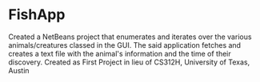 # FishApp
Created a NetBeans project that enumerates and iterates over the various animals/creatures classed in the GUI. The said application fetches and creates a text file with the animal's information and the time of their discovery. Created as First Project in lieu of CS312H, University of Texas, Austin 
